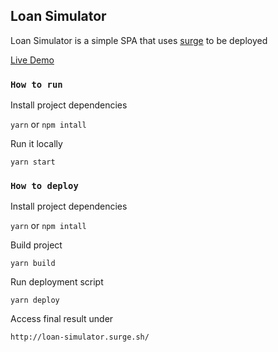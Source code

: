 ## Loan Simulator

Loan Simulator is a simple SPA that uses [surge](https://surge.sh) to be deployed

[Live Demo](http://loan-simulator.surge.sh/)

### `How to run`

Install project dependencies

`yarn` or `npm intall`

Run it locally

`yarn start`

### `How to deploy`

Install project dependencies

`yarn` or `npm intall`

Build project

`yarn build`

Run deployment script

`yarn deploy`

Access final result under

`http://loan-simulator.surge.sh/`
